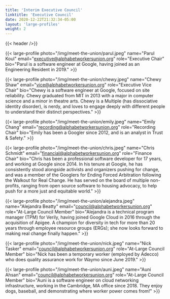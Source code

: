 ```yaml
---
title: 'Interim Executive Council'
linktitle: 'Executive Council'
date: 2020-12-22T21:32:34-05:00
layout: 'large-profiles'
weight: 2
---
```


{{< header />}}

{{< large-profile photo="/img/meet-the-union/parul.jpeg"
                  name="Parul Koul"
                  email="executive@alphabetworkersunion.org"
                  role="Executive Chair"
                  bio="Parul is a software engineer at Google, having joined as an Engineering Resident in 2019." >}}

{{< large-profile photo="/img/meet-the-union/chewy.jpeg"
                  name="Chewy Shaw"
                  email="vice@alphabetworkersunion.org"
                  role="Executive Vice Chair"
                  bio="Chewy is a software engineer at Google, focused on site reliability. Chewy graduated from MIT in 2013 with a major in computer science and a minor in theatre arts. Chewy is a Multiple (has dissociative identity disorder), is nerdy, and loves to engage deeply with different people to understand their distinct perspectives." >}}

{{< large-profile photo="/img/meet-the-union/emily.jpeg"
                  name="Emily Chang"
                  email="recording@alphabetworkersunion.org"
                  role="Recording Chair"
                  bio="Emily has been a Googler since 2012, and is an analyst in Trust & Safety." >}}

{{< large-profile photo="/img/meet-the-union/chris.jpeg"
                  name="Chris Schmidt"
                  email="financial@alphabetworkersunion.org"
                  role="Finance Chair"
                  bio="Chris has been a professional software developer for 17 years, and working at Google since 2014. In his tenure at Google, he has consistently stood alongside activists and organizers pushing for change, and was a member of the Googlers for Ending Forced Arbitration following the Walkout for Real Change. He has served on the board of multiple non-profits, ranging from open source software to housing advocacy, to help push for a more just and equitable world." >}}

{{< large-profile photo="/img/meet-the-union/alejandra.jpeg"
                  name="Alejandra Beatty"
                  email="council@alphabetworkersunion.org"
                  role="At-Large Council Member"
                  bio="Alejandra is a technical program manager (TPM) for Verily, having joined Google Cloud in 2016 through the acquisition of Apigee. A champion for diversity in tech for more than 20 years through employee resource groups (ERGs); she now looks forward to making real change finally happen." >}}

{{< large-profile photo="/img/meet-the-union/nick.jpeg"
                  name="Nick Tasker"
                  email="council@alphabetworkersunion.org"
                  role="At-Large Council Member"
                  bio="Nick has been a temporary worker (employed by Adecco) who does quality assurance work for Waymo since June 2019." >}}

{{< large-profile photo="/img/meet-the-union/auni.jpeg"
                  name="Auni Ahsan"
                  email="council@alphabetworkersunion.org"
                  role="At-Large Council Member"
                  bio="Auni is a software engineer on cloud networking infrastructure, working in the Cambridge, MA office since 2018. They enjoy dogs, baseball, and demonstrating where worker power comes from!" >}}
